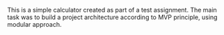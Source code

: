 This is a simple calculator created as part of a test assignment. The main task was to build a project architecture according to MVP principle, using modular approach.

